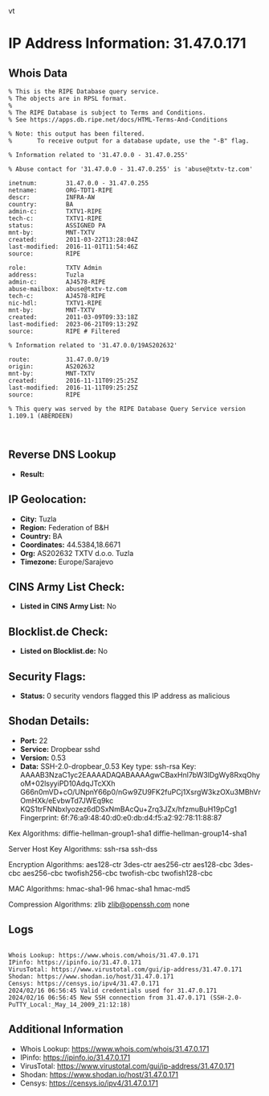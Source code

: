 vt
# IP Address Information: 31.47.0.171

## Whois Data
```
% This is the RIPE Database query service.
% The objects are in RPSL format.
%
% The RIPE Database is subject to Terms and Conditions.
% See https://apps.db.ripe.net/docs/HTML-Terms-And-Conditions

% Note: this output has been filtered.
%       To receive output for a database update, use the "-B" flag.

% Information related to '31.47.0.0 - 31.47.0.255'

% Abuse contact for '31.47.0.0 - 31.47.0.255' is 'abuse@txtv-tz.com'

inetnum:        31.47.0.0 - 31.47.0.255
netname:        ORG-TDT1-RIPE
descr:          INFRA-AW
country:        BA
admin-c:        TXTV1-RIPE
tech-c:         TXTV1-RIPE
status:         ASSIGNED PA
mnt-by:         MNT-TXTV
created:        2011-03-22T13:28:04Z
last-modified:  2016-11-01T11:54:46Z
source:         RIPE

role:           TXTV Admin
address:        Tuzla
admin-c:        AJ4578-RIPE
abuse-mailbox:  abuse@txtv-tz.com
tech-c:         AJ4578-RIPE
nic-hdl:        TXTV1-RIPE
mnt-by:         MNT-TXTV
created:        2011-03-09T09:33:18Z
last-modified:  2023-06-21T09:13:29Z
source:         RIPE # Filtered

% Information related to '31.47.0.0/19AS202632'

route:          31.47.0.0/19
origin:         AS202632
mnt-by:         MNT-TXTV
created:        2016-11-11T09:25:25Z
last-modified:  2016-11-11T09:25:25Z
source:         RIPE

% This query was served by the RIPE Database Query Service version 1.109.1 (ABERDEEN)



```
## Reverse DNS Lookup
- **Result:** 

## IP Geolocation:
- **City:** Tuzla
- **Region:** Federation of B&H
- **Country:** BA
- **Coordinates:** 44.5384,18.6671
- **Org:** AS202632 TXTV d.o.o. Tuzla
- **Timezone:** Europe/Sarajevo

## CINS Army List Check:
- **Listed in CINS Army List:** 
No

## Blocklist.de Check:
- **Listed on Blocklist.de:** 
No

## Security Flags:
- **Status:** 0 security vendors flagged this IP address as malicious

## Shodan Details:
- **Port:** 22
- **Service:** Dropbear sshd
- **Version:** 0.53
- **Data:** SSH-2.0-dropbear_0.53
Key type: ssh-rsa
Key: AAAAB3NzaC1yc2EAAAADAQABAAAAgwCBaxHnl7bW3lDgWy8RxqOhyoM+02lsyyiPD10AdqJTcXXh
G66n0mVD+cO/UNpnY66p0/nGw9ZU9FK2fuPCj1XsrgW3kzOXu3MBhVrOmHXk/eEvbwTd7JWEq9kc
KQS1trFNNbxlyozez6dDSxNmBAcQu+Zrq3JZx/hfzmuBuH19pCg1
Fingerprint: 6f:76:a9:48:40:d0:e0:db:d4:f5:a2:92:78:11:88:87

Kex Algorithms:
	diffie-hellman-group1-sha1
	diffie-hellman-group14-sha1

Server Host Key Algorithms:
	ssh-rsa
	ssh-dss

Encryption Algorithms:
	aes128-ctr
	3des-ctr
	aes256-ctr
	aes128-cbc
	3des-cbc
	aes256-cbc
	twofish256-cbc
	twofish-cbc
	twofish128-cbc

MAC Algorithms:
	hmac-sha1-96
	hmac-sha1
	hmac-md5

Compression Algorithms:
	zlib
	zlib@openssh.com
	none


## Logs
```

Whois Lookup: https://www.whois.com/whois/31.47.0.171
IPinfo: https://ipinfo.io/31.47.0.171
VirusTotal: https://www.virustotal.com/gui/ip-address/31.47.0.171
Shodan: https://www.shodan.io/host/31.47.0.171
Censys: https://censys.io/ipv4/31.47.0.171
2024/02/16 06:56:45 Valid credentials used for 31.47.0.171
2024/02/16 06:56:45 New SSH connection from 31.47.0.171 (SSH-2.0-PuTTY_Local:_May_14_2009_21:12:18)

```
## Additional Information
- Whois Lookup: https://www.whois.com/whois/31.47.0.171
- IPinfo: https://ipinfo.io/31.47.0.171
- VirusTotal: https://www.virustotal.com/gui/ip-address/31.47.0.171
- Shodan: https://www.shodan.io/host/31.47.0.171
- Censys: https://censys.io/ipv4/31.47.0.171

